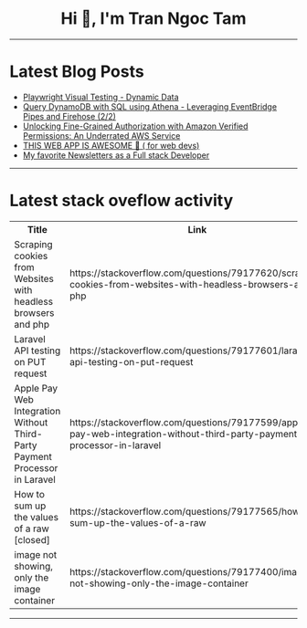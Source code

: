 <h1 align="center">Hi 👋, I'm Tran Ngoc Tam</h1>

---

# Latest Blog Posts 
<!-- BLOG-POST-LIST:START -->
- [Playwright Visual Testing - Dynamic Data](https://dev.to/leading-edje/playwright-visual-testing-dynamic-data-34ia)
- [Query DynamoDB with SQL using Athena - Leveraging EventBridge Pipes and Firehose &lpar;2/2&rpar;](https://dev.to/serverlessl/query-dynamodb-with-sql-using-athena-leveraging-eventbridge-pipes-and-firehose-22-586p)
- [Unlocking Fine-Grained Authorization with Amazon Verified Permissions: An Underrated AWS Service](https://dev.to/mda590/unlocking-fine-grained-authorization-with-amazon-verified-permissions-an-underrated-aws-service-5bjn)
- [THIS WEB APP IS AWESOME 👏 &lpar; for web devs&rpar;](https://dev.to/mince/this-web-app-is-awesome-for-web-devs-5h5m)
- [My favorite Newsletters as a Full stack Developer](https://dev.to/alexanderop/my-favorite-newsletters-as-a-full-stack-developer-21a)
<!-- BLOG-POST-LIST:END -->

---

# Latest stack oveflow activity
<table>
  <tr><th>Title</th><th>Link</th></tr>
  <!-- STACKOVERFLOW:START --><tr><td>Scraping cookies from Websites with headless browsers and php</td><td>https://stackoverflow.com/questions/79177620/scraping-cookies-from-websites-with-headless-browsers-and-php</td></tr><tr><td>Laravel API testing on PUT request</td><td>https://stackoverflow.com/questions/79177601/laravel-api-testing-on-put-request</td></tr><tr><td>Apple Pay Web Integration Without Third-Party Payment Processor in Laravel</td><td>https://stackoverflow.com/questions/79177599/apple-pay-web-integration-without-third-party-payment-processor-in-laravel</td></tr><tr><td>How to sum up the values of a raw [closed]</td><td>https://stackoverflow.com/questions/79177565/how-to-sum-up-the-values-of-a-raw</td></tr><tr><td>image not showing, only the image container</td><td>https://stackoverflow.com/questions/79177400/image-not-showing-only-the-image-container</td></tr><!-- STACKOVERFLOW:END -->
</table>

---


